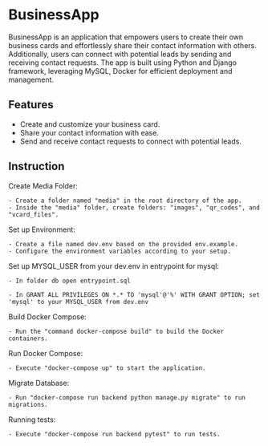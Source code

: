 # **BusinessApp**

BusinessApp is an application that empowers users to create their own business cards and effortlessly share their contact information with others. Additionally, users can connect with potential leads by sending and receiving contact requests. The app is built using Python and Django framework, leveraging MySQL, Docker for efficient deployment and management.
## Features

- Create and customize your business card.
- Share your contact information with ease.
- Send and receive contact requests to connect with potential leads.



## Instruction

Create Media Folder:

	- Create a folder named "media" in the root directory of the app.
	- Inside the "media" folder, create folders: "images", "qr_codes", and "vcard_files".	                                                                        
Set up Environment:

	- Create a file named dev.env based on the provided env.example.
	- Configure the environment variables according to your setup.

Set up MYSQL_USER from your dev.env in entrypoint for mysql:

    - In folder db open entrypoint.sql

    - In GRANT ALL PRIVILEGES ON *.* TO 'mysql'@'%' WITH GRANT OPTION; set 'mysql' to your MYSQL_USER from dev.env
Build Docker Compose:

	- Run the "command docker-compose build" to build the Docker containers.
Run Docker Compose:

	- Execute "docker-compose up" to start the application.
Migrate Database:

	- Run "docker-compose run backend python manage.py migrate" to run migrations. 
Running tests:

    - Execute "docker-compose run backend pytest" to run tests.
